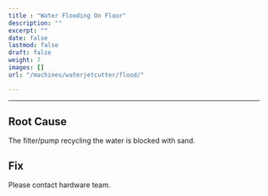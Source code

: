 ```yaml
---
title : "Water Flooding On Floor"
description: ""
excerpt: ""
date: false
lastmod: false
draft: false
weight: 7
images: []
url: "/machines/waterjetcutter/flood/"

---
```

---

## Root Cause

The filter/pump recycling the water is blocked with sand.

## Fix

Please contact hardware team.